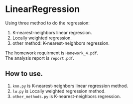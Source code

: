 # LinearRegression
Using three method to do the regression:
1. K-nearest-neighbors linear regression.
2. Locally weighted regression.
3. other method: K-nearest-neighbors regression.

The homework requirment is ```Homework_4.pdf```.  
The analysis report is ```report.pdf```.
## How to use.
1. ```knn.py``` is K-nearest-neighbors linear regression method.
2. ```lw.py``` is Locally weighted regression method.
3. ```other_methods.py``` is K-nearest-neighbors regression.
